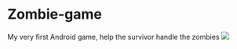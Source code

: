 # Zombie-game
My very first Android game, help the survivor handle the zombies
![](screenshots/screensot1.png)

